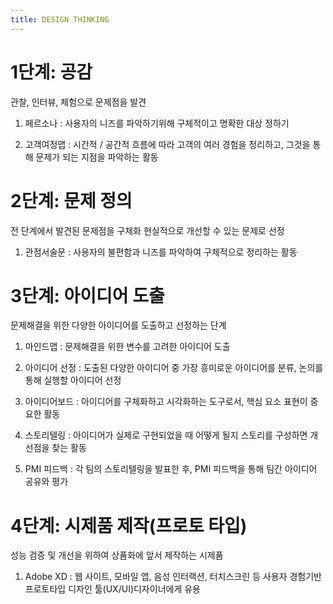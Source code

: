 ```yaml
---
title: DESIGN THINKING 
---
```


# 1단계: 공감

관찰, 인터뷰, 체험으로 문제점을 발견

1. 페르소나 : 사용자의 니즈를 파악하기위해 구체적이고 명확한 대상 정하기

2. 고객여정맵 : 시간적 / 공간적 흐름에 따라 고객의 여러 경험을 정리하고, 그것을 통해 문제가 되는 지점을 파악하는 활동

# 2단계: 문제 정의

전 단계에서 발견된 문제점을 구체화 현실적으로 개선할 수 있는 문제로 선정

1. 관점서술문  :  사용자의 불편함과 니즈를 파악하여 구체적으로 정리하는 활동

# 3단계: 아이디어 도출

문제해결을 위한 다양한 아이디어를 도출하고 선정하는 단계

1. 마인드맵  :  문제해결을 위한 변수를 고려한 아이디어 도출

2. 아이디어 선정  :  도출된 다양한 아이디어 중 가장 흥미로운 아이디어를 분류, 논의를 통해 실행할 아이디어 선정

3. 아이디어보드  :  아이디어를 구체화하고 시각화하는 도구로서, 핵심 요소 표현이 중요한 활동

4. 스토리텔링  :  아이디어가 실제로 구현되었을 때 어떻게 될지 스토리를 구성하면 개선점을 찾는 활동

5. PMI 피드백  :  각 팀의 스토리텔링을 발표한 후, PMI 피드백을 통해 팀간 아이디어 공유와 평가

# 4단계: 시제품 제작(프로토 타입)

성능 검증 및 개선을 위하여 상품화에 앞서 제작하는 시제품

1. Adobe XD  :  웹 사이트, 모바일 앱, 음성 인터랙션, 터치스크린 등 사용자 경험기반 프로토타입 디자인 툴(UX/UI)디자이너에게 유용
